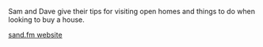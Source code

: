 Sam and Dave give their tips for visiting open homes and things to do when looking to buy a house.

[sand.fm website](http://sand.fm)
